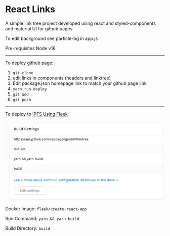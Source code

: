 # React Links

A simple link tree project developed using react and styled-components and material UI for github pages

To edit background see particle-bg in app.js


Pre-requisites 
Node v16

------

To deploy github page:

1. `git clone`
2. edit links in components (headers and linktree)
3. Edit package.json homepage link to match your github page link
4. `yarn run deploy`
5. `git add .`
6. `git push`

------

To deploy to [IPFS Using Fleek](https://ipfs.io/bafybeiezsw4ri4t54xktqoyirtiytgvz52o6cw6trvmfiz6vn5god7cv4y/hosting/site-deployment/#configuring-the-deployment)

![Fleek IPFS](/Capture.PNG)

Docker Image: `fleek/create-react-app`

Run Command: `yarn && yarn build`

Build Directory: `build`
